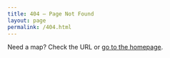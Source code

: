 ```yaml
---
title: 404 – Page Not Found
layout: page
permalink: /404.html
---
```


Need a map? Check the URL or [go to the homepage](/).

